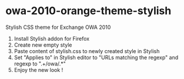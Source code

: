 # owa-2010-orange-theme-stylish
Stylish CSS theme for Exchange OWA 2010

1. Install Stylish addon for Firefox
2. Create new empty style
3. Paste content of stylish.css to newly created style in Stylish
4. Set "Applies to" in Stylish editor to "URLs matching the regexp" and regexp to ".+/owa/.*"
5. Enjoy the new look !
